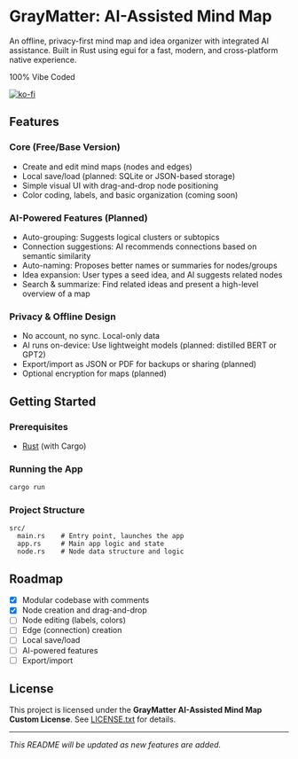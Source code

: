 # GrayMatter: AI-Assisted Mind Map

An offline, privacy-first mind map and idea organizer with integrated AI assistance. Built in Rust using egui for a fast, modern, and cross-platform native experience.

100% Vibe Coded

[![ko-fi](https://ko-fi.com/img/githubbutton_sm.svg)](https://ko-fi.com/D1D61442TG)

## Features

### Core (Free/Base Version)
- Create and edit mind maps (nodes and edges)
- Local save/load (planned: SQLite or JSON-based storage)
- Simple visual UI with drag-and-drop node positioning
- Color coding, labels, and basic organization (coming soon)

### AI-Powered Features (Planned)
- Auto-grouping: Suggests logical clusters or subtopics
- Connection suggestions: AI recommends connections based on semantic similarity
- Auto-naming: Proposes better names or summaries for nodes/groups
- Idea expansion: User types a seed idea, and AI suggests related nodes
- Search & summarize: Find related ideas and present a high-level overview of a map

### Privacy & Offline Design
- No account, no sync. Local-only data
- AI runs on-device: Use lightweight models (planned: distilled BERT or GPT2)
- Export/import as JSON or PDF for backups or sharing (planned)
- Optional encryption for maps (planned)

## Getting Started

### Prerequisites
- [Rust](https://www.rust-lang.org/tools/install) (with Cargo)

### Running the App
```sh
cargo run
```

### Project Structure
```
src/
  main.rs    # Entry point, launches the app
  app.rs     # Main app logic and state
  node.rs    # Node data structure and logic
```

## Roadmap
- [x] Modular codebase with comments
- [x] Node creation and drag-and-drop
- [ ] Node editing (labels, colors)
- [ ] Edge (connection) creation
- [ ] Local save/load
- [ ] AI-powered features
- [ ] Export/import

## License
This project is licensed under the **GrayMatter AI-Assisted Mind Map Custom License**. See [LICENSE.txt](LICENSE.txt) for details.

---

*This README will be updated as new features are added.* 